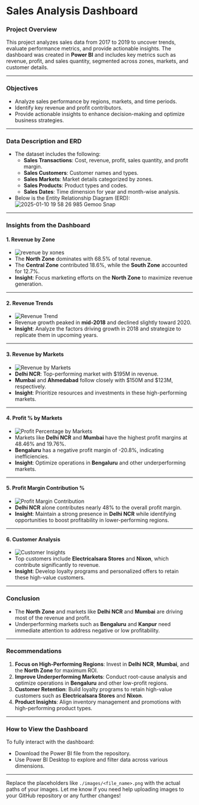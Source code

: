 # **Sales Analysis Dashboard**

### **Project Overview**
This project analyzes sales data from 2017 to 2019 to uncover trends, evaluate performance metrics, and provide actionable insights. The dashboard was created in **Power BI** and includes key metrics such as revenue, profit, and sales quantity, segmented across zones, markets, and customer details.

---

### **Objectives**
- Analyze sales performance by regions, markets, and time periods.
- Identify key revenue and profit contributors.
- Provide actionable insights to enhance decision-making and optimize business strategies.

---

### **Data Description and ERD**
- The dataset includes the following:
  - **Sales Transactions**: Cost, revenue, profit, sales quantity, and profit margin.
  - **Sales Customers**: Customer names and types.
  - **Sales Markets**: Market details categorized by zones.
  - **Sales Products**: Product types and codes.
  - **Sales Dates**: Time dimension for year and month-wise analysis.
- Below is the Entity Relationship Diagram (ERD):  
![2025-01-10 19 58 26 985  Gemoo Snap](https://github.com/user-attachments/assets/0f5165af-b7b6-4f2b-bf3a-ba6b2950ee0d)

---

### **Insights from the Dashboard**

#### **1. Revenue by Zone**
- ![revenue by xones](https://github.com/user-attachments/assets/7c2ac5c3-db60-40a2-9b08-9cc7a99c9804)
- The **North Zone** dominates with 68.5% of total revenue.
- The **Central Zone** contributed 18.6%, while the **South Zone** accounted for 12.7%.
- **Insight**: Focus marketing efforts on the **North Zone** to maximize revenue generation.

---

#### **2. Revenue Trends**
- ![Revenue Trend](./images/revenue_trend.png)
- Revenue growth peaked in **mid-2018** and declined slightly toward 2020.
- **Insight**: Analyze the factors driving growth in 2018 and strategize to replicate them in upcoming years.

---

#### **3. Revenue by Markets**
- ![Revenue by Markets](./images/revenue_by_markets.png)
- **Delhi NCR**: Top-performing market with $195M in revenue.
- **Mumbai** and **Ahmedabad** follow closely with $150M and $123M, respectively.
- **Insight**: Prioritize resources and investments in these high-performing markets.

---

#### **4. Profit % by Markets**
- ![Profit Percentage by Markets](./images/profit_by_markets.png)
- Markets like **Delhi NCR** and **Mumbai** have the highest profit margins at 48.46% and 19.76%.
- **Bengaluru** has a negative profit margin of -20.8%, indicating inefficiencies.
- **Insight**: Optimize operations in **Bengaluru** and other underperforming markets.

---

#### **5. Profit Margin Contribution %**
- ![Profit Margin Contribution](./images/profit_margin_contribution.png)
- **Delhi NCR** alone contributes nearly 48% to the overall profit margin.
- **Insight**: Maintain a strong presence in **Delhi NCR** while identifying opportunities to boost profitability in lower-performing regions.

---

#### **6. Customer Analysis**
- ![Customer Insights](./images/customer_insights.png)
- Top customers include **Electricalsara Stores** and **Nixon**, which contribute significantly to revenue.
- **Insight**: Develop loyalty programs and personalized offers to retain these high-value customers.

---

### **Conclusion**
- The **North Zone** and markets like **Delhi NCR** and **Mumbai** are driving most of the revenue and profit.
- Underperforming markets such as **Bengaluru** and **Kanpur** need immediate attention to address negative or low profitability.

---

### **Recommendations**
1. **Focus on High-Performing Regions**: Invest in **Delhi NCR**, **Mumbai**, and the **North Zone** for maximum ROI.
2. **Improve Underperforming Markets**: Conduct root-cause analysis and optimize operations in **Bengaluru** and other low-profit regions.
3. **Customer Retention**: Build loyalty programs to retain high-value customers such as **Electricalsara Stores** and **Nixon**.
4. **Product Insights**: Align inventory management and promotions with high-performing product types.

---

### **How to View the Dashboard**
To fully interact with the dashboard:
- Download the Power BI file from the repository.
- Use Power BI Desktop to explore and filter data across various dimensions.

---

Replace the placeholders like `./images/<file_name>.png` with the actual paths of your images. Let me know if you need help uploading images to your GitHub repository or any further changes!
